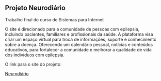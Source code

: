 <h2>Projeto Neurodiário</h2>
Trabalho final do curso de Sistemas para Internet

O site é direcionado para a comunidade de pessoas com epilepsia, incluindo pacientes,
familiares e profissionais da saúde. A plataforma visa criar um espaço virtual para troca de
informações, suporte e conhecimento sobre a doença. Oferecendo um calendário pessoal,
notícias e conteúdos educativos, para fortalecer a comunidade e melhorar a qualidade de
vida dos indivíduos com epilepsia.

O link para o site do projeto: 

[Neurodiário](https://tinyurl.com/neurodiario)
